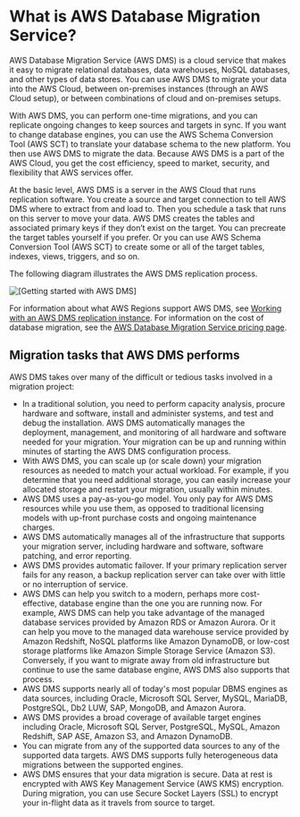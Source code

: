 # What is AWS Database Migration Service?<a name="Welcome"></a>

AWS Database Migration Service \(AWS DMS\) is a cloud service that makes it easy to migrate relational databases, data warehouses, NoSQL databases, and other types of data stores\. You can use AWS DMS to migrate your data into the AWS Cloud, between on\-premises instances \(through an AWS Cloud setup\), or between combinations of cloud and on\-premises setups\.

With AWS DMS, you can perform one\-time migrations, and you can replicate ongoing changes to keep sources and targets in sync\. If you want to change database engines, you can use the AWS Schema Conversion Tool \(AWS SCT\) to translate your database schema to the new platform\. You then use AWS DMS to migrate the data\. Because AWS DMS is a part of the AWS Cloud, you get the cost efficiency, speed to market, security, and flexibility that AWS services offer\.

At the basic level, AWS DMS is a server in the AWS Cloud that runs replication software\. You create a source and target connection to tell AWS DMS where to extract from and load to\. Then you schedule a task that runs on this server to move your data\. AWS DMS creates the tables and associated primary keys if they don’t exist on the target\. You can precreate the target tables yourself if you prefer\. Or you can use AWS Schema Conversion Tool \(AWS SCT\) to create some or all of the target tables, indexes, views, triggers, and so on\. 

The following diagram illustrates the AWS DMS replication process\.

![\[Getting started with AWS DMS\]](http://docs.aws.amazon.com/dms/latest/userguide/images/datarep-Welcome.png)

For information about what AWS Regions support AWS DMS, see [Working with an AWS DMS replication instance](CHAP_ReplicationInstance.md)\. For information on the cost of database migration, see the [AWS Database Migration Service pricing page](https://aws.amazon.com/dms/pricing/)\. 

## Migration tasks that AWS DMS performs<a name="Welcome.Tasks"></a>

AWS DMS takes over many of the difficult or tedious tasks involved in a migration project:
+ In a traditional solution, you need to perform capacity analysis, procure hardware and software, install and administer systems, and test and debug the installation\. AWS DMS automatically manages the deployment, management, and monitoring of all hardware and software needed for your migration\. Your migration can be up and running within minutes of starting the AWS DMS configuration process\.
+ With AWS DMS, you can scale up \(or scale down\) your migration resources as needed to match your actual workload\. For example, if you determine that you need additional storage, you can easily increase your allocated storage and restart your migration, usually within minutes\.
+ AWS DMS uses a pay\-as\-you\-go model\. You only pay for AWS DMS resources while you use them, as opposed to traditional licensing models with up\-front purchase costs and ongoing maintenance charges\.
+ AWS DMS automatically manages all of the infrastructure that supports your migration server, including hardware and software, software patching, and error reporting\.
+ AWS DMS provides automatic failover\. If your primary replication server fails for any reason, a backup replication server can take over with little or no interruption of service\.
+ AWS DMS can help you switch to a modern, perhaps more cost\-effective, database engine than the one you are running now\. For example, AWS DMS can help you take advantage of the managed database services provided by Amazon RDS or Amazon Aurora\. Or it can help you move to the managed data warehouse service provided by Amazon Redshift, NoSQL platforms like Amazon DynamoDB, or low\-cost storage platforms like Amazon Simple Storage Service \(Amazon S3\)\. Conversely, if you want to migrate away from old infrastructure but continue to use the same database engine, AWS DMS also supports that process\.
+ AWS DMS supports nearly all of today's most popular DBMS engines as data sources, including Oracle, Microsoft SQL Server, MySQL, MariaDB, PostgreSQL, Db2 LUW, SAP, MongoDB, and Amazon Aurora\.
+ AWS DMS provides a broad coverage of available target engines including Oracle, Microsoft SQL Server, PostgreSQL, MySQL, Amazon Redshift, SAP ASE, Amazon S3, and Amazon DynamoDB\.
+ You can migrate from any of the supported data sources to any of the supported data targets\. AWS DMS supports fully heterogeneous data migrations between the supported engines\.
+ AWS DMS ensures that your data migration is secure\. Data at rest is encrypted with AWS Key Management Service \(AWS KMS\) encryption\. During migration, you can use Secure Socket Layers \(SSL\) to encrypt your in\-flight data as it travels from source to target\.
